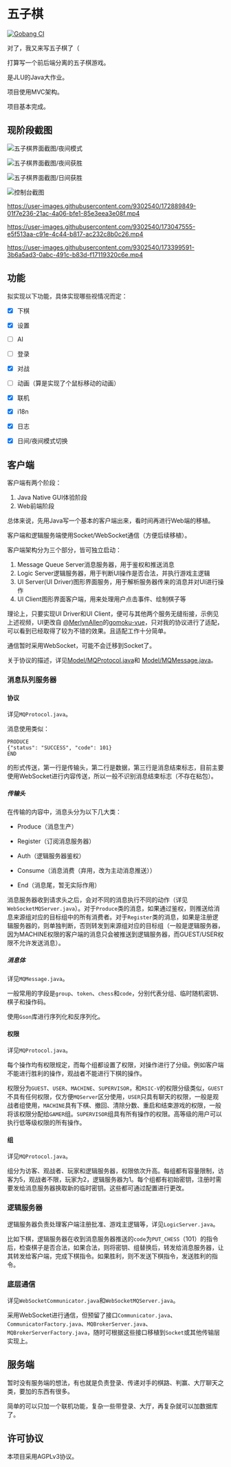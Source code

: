 # 五子棋

[![Gobang CI](https://github.com/Evyde/hw.gobang/actions/workflows/GobangCI.yml/badge.svg)](https://github.com/Evyde/hw.gobang/actions/workflows/GobangCI.yml)


对了，我又来写五子棋了（

打算写一个前后端分离的五子棋游戏。

是JLU的Java大作业。

项目使用MVC架构。

项目基本完成。

## 现阶段截图

![五子棋界面截图/夜间模式](medias/ScreenShot1001.png)

![五子棋界面截图/夜间获胜](medias/ScreenShot1002.png)

![五子棋界面截图/日间获胜](medias/ScreenShot1003.png)

![控制台截图](medias/ScreenShot0905.png)


https://user-images.githubusercontent.com/9302540/172889849-01f7e236-21ac-4a06-bfe1-85e3eea3e08f.mp4

https://user-images.githubusercontent.com/9302540/173047555-e5f513aa-c91e-4c44-b817-ac232c8b0c26.mp4



https://user-images.githubusercontent.com/9302540/173399591-3b6a5ad3-0abc-491c-b83d-f17119320c6e.mp4




## 功能

拟实现以下功能，具体实现哪些视情况而定：

- [X] 下棋
- [X] 设置
- [ ] AI
- [ ] 登录
- [X] 对战
- [ ] 动画（算是实现了个鼠标移动的动画）
- [X] 联机

- [X] i18n
- [X] 日志
- [X] 日间/夜间模式切换

## 客户端

客户端有两个阶段：

1. Java Native GUI体验阶段
2. Web前端阶段

总体来说，先用Java写一个基本的客户端出来，看时间再进行Web端的移植。

客户端和逻辑服务端使用Socket/WebSocket通信（方便后续移植）。

客户端架构分为三个部分，皆可独立启动：
1. Message Queue Server消息服务器，用于鉴权和推送消息
2. Logic Server逻辑服务器，用于判断UI操作是否合法，并执行游戏主逻辑
3. UI Server(UI Driver)图形界面服务，用于解析服务器传来的消息并对UI进行操作
4. UI Client图形界面客户端，用来处理用户点击事件、绘制棋子等

理论上，只要实现UI Driver和UI Client，便可与其他两个服务无缝衔接，示例见上述视频，UI更改自
[@MerlynAllen](https://github.com/MerlynAllen)的[gomoku-vue](https://github.com/MerlynAllen/gomoku-vue)，只对我的协议进行了适配，
可以看到已经取得了较为不错的效果。且适配工作十分简单。

通信暂时采用WebSocket，可能不会迁移到Socket了。

关于协议的描述，详见[Model/MQProtocol.java](Client/src/main/java/jlu/evyde/gobang/Client/Model/MQProtocol.java)和
[Model/MQMessage.java](Client/src/main/java/jlu/evyde/gobang/Client/Model/MQMessage.java)。

### 消息队列服务器

#### 协议

详见`MQProtocol.java`。

消息使用类似：

```
PRODUCE
{"status": "SUCCESS", "code": 101}
END
```

的形式传送，第一行是传输头，第二行是数据，第三行是消息结束标志，目前主要使用WebSocket进行内容传送，所以一般不识别消息结束标志（不存在粘包）。

##### 传输头

在传输的内容中，消息头分为以下几大类：

- Produce（消息生产）

- Register（订阅消息服务器）

- Auth（逻辑服务器鉴权）

- Consume（消息消费（弃用，改为主动消息推送））

- End（消息尾，暂无实际作用）


消息服务器收到请求头之后，会对不同的消息执行不同的动作（详见`WebSocketMQServer.java`）。对于`Produce`类的消息，如果通过鉴权，则推送给消息来源组对应的目标组中的所有消费者。对于`Register`类的消息，如果是注册逻辑服务器的，则单独判断，否则转发到来源组对应的目标组（一般是逻辑服务器，因为MACHINE权限的客户端的消息只会被推送到逻辑服务器，而GUEST/USER权限不允许发送消息）。

##### 消息体

详见`MQMessage.java`。

一般常用的字段是`group`、`token`、`chess`和`code`，分别代表分组、临时随机密钥、棋子和操作码。

使用`Gson`库进行序列化和反序列化。

#### 权限

详见`MQProtocol.java`。

每个操作均有权限规定，而每个组都设置了权限，对操作进行了分级。例如客户端不能进行胜利的操作，观战者不能进行下棋的操作。

权限分为`GUEST`、`USER`、`MACHINE`、`SUPERVISOR`，和`RSIC-V`的权限分级类似，`GUEST`不具有任何权限，仅方便`MQServer`区分使用，`USER`只具有聊天的权限，一般是观战者组使用，`MACHINE`具有下棋、撤回、清除分数、重启和结束游戏的权限，一般将该权限分配给`GAMER`组。`SUPERVISOR`组具有所有操作的权限。高等级的用户可以执行低等级权限的所有操作。

#### 组

详见`MQProtocol.java`。

组分为访客、观战者、玩家和逻辑服务器，权限依次升高。每组都有容量限制，访客为5，观战者不限，玩家为2，逻辑服务器为1。每个组都有初始密钥，注册时需要发给消息服务器换取新的临时密钥。这些都可通过配置进行更改。

### 逻辑服务器

逻辑服务器负责处理客户端注册批准、游戏主逻辑等，详见`LogicServer.java`。

比如下棋，逻辑服务器在收到消息服务器推送的`code`为`PUT_CHESS`（101）的指令后，检查棋子是否合法，如果合法，则将密钥、组替换后，转发给消息服务器，让其转发给客户端，完成下棋指令。如果胜利，则不发送下棋指令，发送胜利的指令。

### 底层通信

详见`WebSocketCommunicator.java`和`WebSocketMQServer.java`。

采用WebSocket进行通信，但预留了接口`Communicator.java`、`CommunicatorFactory.java`、`MQBrokerServer.java`、`MQBrokerServerFactory.java`，随时可根据这些接口移植到`Socket`或其他传输层实现上。

## 服务端

暂时没有服务端的想法，有也就是负责登录、传递对手的棋路、判赢、大厅聊天之类，要加的东西有很多。

简单的可以只加一个联机功能，复杂一些带登录、大厅，再复杂就可以加数据库了。

## 许可协议

本项目采用AGPLv3协议。
